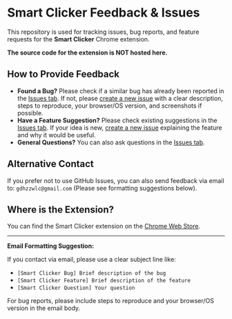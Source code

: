 # Smart Clicker Feedback & Issues

This repository is used for tracking issues, bug reports, and feature requests for the **Smart Clicker** Chrome extension.

**The source code for the extension is NOT hosted here.**

## How to Provide Feedback

*   **Found a Bug?** Please check if a similar bug has already been reported in the [Issues tab](https://github.com/shiningjohci/smart-clicker-feedback/issues). If not, please [create a new issue](https://github.com/shiningjohci/smart-clicker-feedback/issues/new) with a clear description, steps to reproduce, your browser/OS version, and screenshots if possible.
*   **Have a Feature Suggestion?** Please check existing suggestions in the [Issues tab](https://github.com/shiningjohci/smart-clicker-feedback/issues). If your idea is new, [create a new issue](https://github.com/shiningjohci/smart-clicker-feedback/issues/new) explaining the feature and why it would be useful.
*   **General Questions?** You can also ask questions in the [Issues tab](https://github.com/shiningjohci/smart-clicker-feedback/issues).

## Alternative Contact

If you prefer not to use GitHub Issues, you can also send feedback via email to: `gdhzzwlc@gmail.com` (Please see formatting suggestions below).

## Where is the Extension?

You can find the Smart Clicker extension on the [Chrome Web Store](https://chromewebstore.google.com/detail/smart-clicker/jjgmelginpdajlkmnflhgknlhgpolhlo?authuser=0&hl=en).

---

**Email Formatting Suggestion:**

If you contact via email, please use a clear subject line like:

*   `[Smart Clicker Bug] Brief description of the bug`
*   `[Smart Clicker Feature] Brief description of the feature`
*   `[Smart Clicker Question] Your question`

For bug reports, please include steps to reproduce and your browser/OS version in the email body.
